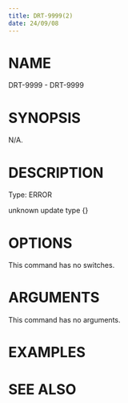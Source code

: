 ```yaml
---
title: DRT-9999(2)
date: 24/09/08
---
```


# NAME

DRT-9999 - DRT-9999

# SYNOPSIS

N/A.

# DESCRIPTION

Type: ERROR

unknown update type {}

# OPTIONS

This command has no switches.

# ARGUMENTS

This command has no arguments.

# EXAMPLES

# SEE ALSO
